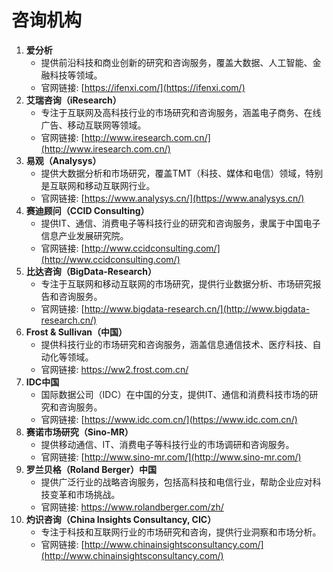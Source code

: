 # 咨询机构



1. **爱分析**
   * 提供前沿科技和商业创新的研究和咨询服务，覆盖大数据、人工智能、金融科技等领域。
   * 官网链接: [https://ifenxi.com/](https://ifenxi.com/)
2. **艾瑞咨询（iResearch）**
   * 专注于互联网及高科技行业的市场研究和咨询服务，涵盖电子商务、在线广告、移动互联网等领域。
   * 官网链接: [http://www.iresearch.com.cn/](http://www.iresearch.com.cn/)
3. **易观（Analysys）**
   * 提供大数据分析和市场研究，覆盖TMT（科技、媒体和电信）领域，特别是互联网和移动互联网行业。
   * 官网链接: [https://www.analysys.cn/](https://www.analysys.cn/)
4. **赛迪顾问（CCID Consulting）**
   * 提供IT、通信、消费电子等科技行业的研究和咨询服务，隶属于中国电子信息产业发展研究院。
   * 官网链接: [http://www.ccidconsulting.com/](http://www.ccidconsulting.com/)
5. **比达咨询（BigData-Research）**
   * 专注于互联网和移动互联网的市场研究，提供行业数据分析、市场研究报告和咨询服务。
   * 官网链接: [http://www.bigdata-research.cn/](http://www.bigdata-research.cn/)
6. **Frost & Sullivan（中国）**
   * 提供科技行业的市场研究和咨询服务，涵盖信息通信技术、医疗科技、自动化等领域。
   * 官网链接: https://ww2.frost.com.cn/
7. **IDC中国**
   * 国际数据公司（IDC）在中国的分支，提供IT、通信和消费科技市场的研究和咨询服务。
   * 官网链接: [https://www.idc.com.cn/](https://www.idc.com.cn/)
8. **赛诺市场研究（Sino-MR）**
   * 提供移动通信、IT、消费电子等科技行业的市场调研和咨询服务。
   * 官网链接: [http://www.sino-mr.com/](http://www.sino-mr.com/)
9. **罗兰贝格（Roland Berger）中国**
   * 提供广泛行业的战略咨询服务，包括高科技和电信行业，帮助企业应对科技变革和市场挑战。
   * 官网链接: https://www.rolandberger.com/zh/
10. **灼识咨询（China Insights Consultancy, CIC）**
    * 专注于科技和互联网行业的市场研究和咨询，提供行业洞察和市场分析。
    * 官网链接: [http://www.chinainsightsconsultancy.com/](http://www.chinainsightsconsultancy.com/)
